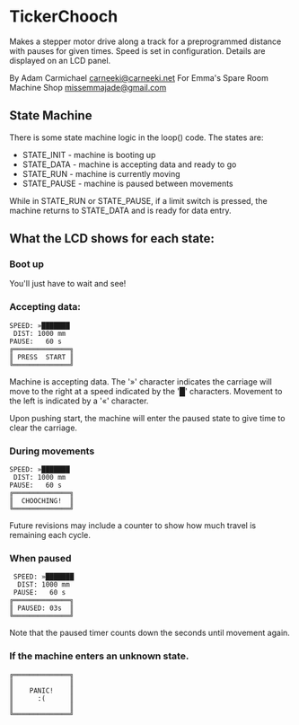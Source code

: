 # TickerChooch

Makes a stepper motor drive along a track for a preprogrammed distance with
pauses for given times. Speed is set in configuration. Details are displayed on
an LCD panel.

By Adam Carmichael <carneeki@carneeki.net>
For Emma's Spare Room Machine Shop <missemmajade@gmail.com>

## State Machine
There is some state machine logic in the loop() code. The states are:
* STATE_INIT  - machine is booting up
* STATE_DATA  - machine is accepting data and ready to go
* STATE_RUN   - machine is currently moving
* STATE_PAUSE - machine is paused between movements

While in STATE_RUN or STATE_PAUSE, if a limit switch is pressed, the machine
returns to STATE_DATA and is ready for data entry.

## What the LCD shows for each state:
### Boot up
You'll just have to wait and see!

### Accepting data:
```
SPEED: »███████
 DIST: 1000 mm
PAUSE:   60 s
╔══════════════╗
║ PRESS  START ║
╚══════════════╝
```
Machine is accepting data. The '»' character indicates the carriage will move
to the right at a speed indicated by the '█' characters. Movement to the left
is indicated by a '«' character.

Upon pushing start, the machine will enter the paused state to give time to
clear the carriage.

### During movements
```
SPEED: »███████
 DIST: 1000 mm
PAUSE:   60 s
╔══════════════╗
║  CHOOCHING!  ║
╚══════════════╝
```
Future revisions may include a counter to show how much travel is remaining
each cycle.

### When paused
```
 SPEED: »███████
  DIST: 1000 mm
 PAUSE:   60 s
╔══════════════╗
║ PAUSED: 03s  ║
╚══════════════╝
```
Note that the paused timer counts down the seconds until movement again.


### If the machine enters an unknown state.
```
╔══════════════╗
║              ║
║    PANIC!    ║
║      :(      ║
║              ║
╚══════════════╝
```
